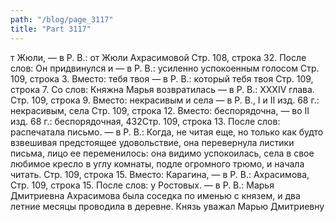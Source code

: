 ```yaml
---
path: "/blog/page_3117"
title: "Part 3117"
---
```


т Жюли, — в Р. В.: от Жюли Ахрасимовой
Стр. 108, строка 32.
После слов: Он придвинулся и — в Р. В.: усиленно успокоенным голосом
Стр. 109, строка 3.
Вместо: тебя твоя — в Р. В.: который тебя твоя
Стр. 109, строка 7.
Со слов: Княжна Марья возвратилась — в Р. В.: XXXIV глава.
Стр. 109, строка 9.
Вместо: некрасивым и села — в Р. В., І и II изд. 68 г.: некрасивым, села
Стр. 109, строка 12.
Вместо: беспорядочна, — во II изд. 68 г.: беспорядочная,
432Стр. 109, строка 13.
После слов: распечатала письмо. — в P. В.: Когда, не читая еще, но только как будто взвешивая предстоящее удовольствие, она перевернула листики письма, лицо ее переменилось: она видимо успокоилась, села в свое любимое кресло в углу комнаты, подле огромного трюмо, и начала читать.
Стр. 109, строка 15.
Вместо: Карагина, — в Р. В.: Ахрасимова,
Стр. 109, строка 15.
После слов: у Ростовых. — в Р. В.: Марья Дмитриевна Ахрасимова была соседка по именью с князем, и два летние месяцы проводила в деревне. Князь уважал Марью Дмитриевну
